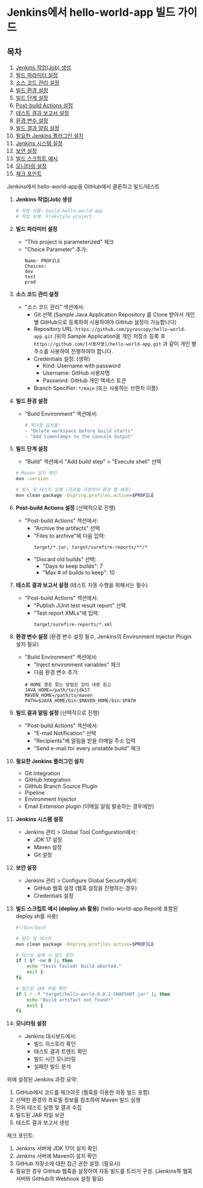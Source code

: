 # Jenkins에서 hello-world-app 빌드 가이드

## 목차
1. [Jenkins 작업(Job) 생성](#1-jenkins-작업job-생성)
2. [빌드 파라미터 설정](#2-빌드-파라미터-설정)
3. [소스 코드 관리 설정](#3-소스-코드-관리-설정)
4. [빌드 환경 설정](#4-빌드-환경-설정)
5. [빌드 단계 설정](#5-빌드-단계-설정)
6. [Post-build Actions 설정](#6-post-build-actions-설정)
7. [테스트 결과 보고서 설정](#7-테스트-결과-보고서-설정)
8. [환경 변수 설정](#8-환경-변수-설정)
9. [빌드 결과 알림 설정](#9-빌드-결과-알림-설정)
10. [필요한 Jenkins 플러그인 설치](#10-필요한-jenkins-플러그인-설치)
11. [Jenkins 시스템 설정](#11-jenkins-시스템-설정)
12. [보안 설정](#12-보안-설정)
13. [빌드 스크립트 예시](#13-빌드-스크립트-예시)
14. [모니터링 설정](#14-모니터링-설정)
15. [체크 포인트](#15-체크-포인트)

Jenkins에서 hello-world-app을 GitHub에서 클론하고 빌드/테스트

1. **Jenkins 작업(Job) 생성**
   ```bash
   # 작업 이름: build-hello-world-app
   # 작업 유형: Freestyle project
   ```

3. **빌드 파라미터 설정**
   - "This project is parameterized" 체크
   - "Choice Parameter" 추가:
     ```
     Name: PROFILE
     Choices:
     dev
     test
     prod
     ```

3. **소스 코드 관리 설정**
   - "소스 코드 관리" 섹션에서:
     - Git 선택
       (Sample Java Application Repository 를 Clone 받아서 개인 별 GitHub으로 등록하여 사용하여야 GitHub 설정이 가능합니다)
     - Repository URL: `https://github.com/pyroscopy/hello-world-app.git`
       (위의 Sample Application을 개인 저장소 등록 후 `https://github.com/[사용자명]/hello-world-app.git` 과 같이 개인 별 주소를 사용하여 진행하여야 합니다.
     - Credentials 설정: (생략)
       - Kind: Username with password
       - Username: GitHub 사용자명
       - Password: GitHub 개인 액세스 토큰
     - Branch Specifier: `*/main` (또는 사용하는 브랜치 이름)

4. **빌드 환경 설정**
   - "Build Environment" 섹션에서:
     ```bash
     # 체크할 옵션들:
     - "Delete workspace before build starts"
     - "Add timestamps to the Console Output"
     ```

5. **빌드 단계 설정**
   - "Build" 섹션에서 "Add build step" > "Execute shell" 선택
   ```bash
   # Maven 설치 확인
   mvn -version
   
   # 빌드 및 테스트 실행 (프로필 지정하여 환경 별 배포)
   mvn clean package -Dspring.profiles.active=$PROFILE
   ```

6. **Post-build Actions 설정** (선택적으로 진행)
   - "Post-build Actions" 섹션에서:
     - "Archive the artifacts" 선택
     - "Files to archive"에 다음 입력:
       ```
       target/*.jar, target/surefire-reports/**/*
       ```
     - "Discard old builds" 선택:
       - "Days to keep builds": 7
       - "Max # of builds to keep": 10

7. **테스트 결과 보고서 설정** (테스트 자동 수행을 위해서는 필수)
   - "Post-build Actions" 섹션에서:
     - "Publish JUnit test result report" 선택
     - "Test report XMLs"에 입력:
       ```
       target/surefire-reports/*.xml
       ```

8. **환경 변수 설정** (환경 변수 설정 필수, Jenkins의 Environment Injector Plugin 설치 필요)
   - "Build Environment" 섹션에서:
     - "Inject environment variables" 체크
     - 다음 환경 변수 추가:
     ```
     # HOME 경로 찾는 방법은 강의 내용 참고
     JAVA_HOME=/path/to/jdk17
     MAVEN_HOME=/path/to/maven
     PATH=$JAVA_HOME/bin:$MAVEN_HOME/bin:$PATH
     ```

9. **빌드 결과 알림 설정** (선택적으로 진행)
    - "Post-build Actions" 섹션에서:
      - "E-mail Notification" 선택
      - "Recipients"에 알림을 받을 이메일 주소 입력
      - "Send e-mail for every unstable build" 체크

11. **필요한 Jenkins 플러그인 설치**
    - Git Integration
    - GitHub Integration
    - GitHub Branch Source Plugin
    - Pipeline
    - Environment Injector
    - Email Extension plugin (이메일 알림 발송하는 경우에만)

12. **Jenkins 시스템 설정**
    - Jenkins 관리 > Global Tool Configuration에서:
      - JDK 17 설정
      - Maven 설정
      - Git 설정

13. **보안 설정**
    - Jenkins 관리 > Configure Global Security에서:
      - GitHub 웹훅 설정 (웹훅 설정을 진행하는 경우)
      - Credentials 설정

14. **빌드 스크립트 예시 (deploy.sh 활용)** (hello-world-app Repo에 포함된 deploy.sh를 사용)
    ```bash
    #!/bin/bash
    
    # 빌드 및 테스트
    mvn clean package -Dspring.profiles.active=$PROFILE
    
    # 테스트 실패 시 빌드 중단
    if [ $? -ne 0 ]; then
        echo "Tests failed! Build aborted."
        exit 1
    fi
    
    # 빌드된 JAR 파일 확인
    if [ ! -f "target/hello-world-0.0.1-SNAPSHOT.jar" ]; then
        echo "Build artifact not found!"
        exit 1
    fi
    ```

15. **모니터링 설정**
    - Jenkins 대시보드에서:
      - 빌드 히스토리 확인
      - 테스트 결과 트렌드 확인
      - 빌드 시간 모니터링
      - 실패한 빌드 분석

위에 설정된 Jenkins 과정 요약:
1. GitHub에서 코드를 체크아웃 (웹훅을 이용한 자동 빌드 포함)
2. 선택한 환경의 프로필 정보를 참조하여 Maven 빌드 실행
3. 단위 테스트 실행 및 결과 수집
4. 빌드된 JAR 파일 보관
5. 테스트 결과 보고서 생성

체크 포인트:
1. Jenkins 서버에 JDK 17이 설치 확인.
2. Jenkins 서버에 Maven이 설치 확인.
3. GitHub 저장소에 대한 접근 권한 설정. (필요시)
4. 필요한 경우 GitHub 웹훅을 설정하여 자동 빌드를 트리거 구성. (Jenkins쪽 웹훅 서버와 GitHub의 Webhook 설정 필요)
